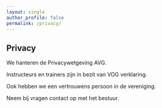 ```yaml
---
layout: single
author_profile: false
permalink: /privacy/
---
```


## Privacy  

We hanteren de Privacywetgeving AVG.

Instructeurs en trainers zijn in bezit van VOG verklaring.

Ook hebben we een vertrouwens persoon in de vereniging.

Neem bij vragen contact op met het bestuur. 